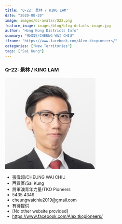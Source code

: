 ```yaml
---
title: "Q-22: 景林 / KING LAM"
date: "2020-08-20"
image: images/dc-avatar/Q22.png
feature_image: images/blog/blog-details-image.jpg
author: "Hong Kong Districts Info"
summary: "張偉超/CHEUNG WAI CHIU"
iframe: "https://www.facebook.com/Alex.tkopioneers/"
categories: ["New Territories"]
tags: ["Sai Kung"]
---
```


### Q-22: 景林 / KING LAM  
![](/images/dc-avatar/Q22.png)  

 - 張偉超/CHEUNG WAI CHIU  
 - 西貢區/Sai Kung  
 - 將軍澳青年力量/TKO Pioneers  
 - 5435 4349  
 - cheungwaichiu2019@gmail.com  
 - 有待提供  
 - [No other website provided]  
 - https://www.facebook.com/Alex.tkopioneers/
